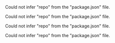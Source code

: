 Could not infer "repo" from the "package.json" file.

Could not infer "repo" from the "package.json" file.

Could not infer "repo" from the "package.json" file.

Could not infer "repo" from the "package.json" file.

